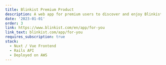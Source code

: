 ```yaml
---
title: Blinkist Premium Product
description: A web app for premium users to discover and enjoy Blinkist's content
date: '2023-01-01'
order: 3
link: https://www.blinkist.com/en/app/for-you
link_text: blinkist.com/app/for-you
requires_subscription: true
stack:
  - Nuxt / Vue Frontend
  - Rails API
  - Deployed on AWS
---
```

